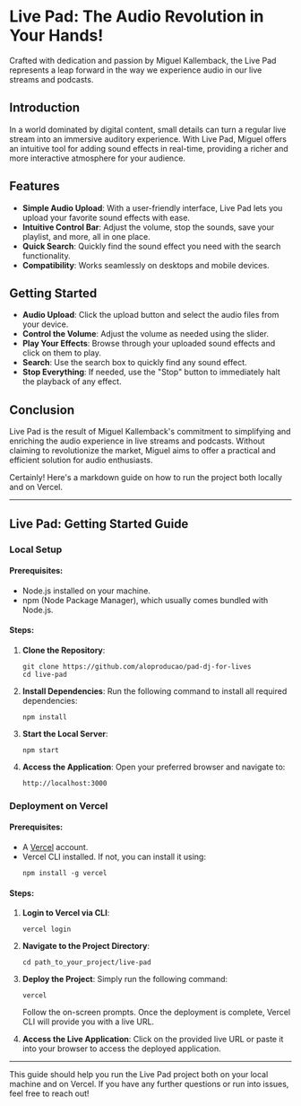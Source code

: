 # Live Pad: The Audio Revolution in Your Hands!

Crafted with dedication and passion by Miguel Kallemback, the Live Pad represents a leap forward in the way we experience audio in our live streams and podcasts.

## Introduction

In a world dominated by digital content, small details can turn a regular live stream into an immersive auditory experience. With Live Pad, Miguel offers an intuitive tool for adding sound effects in real-time, providing a richer and more interactive atmosphere for your audience.

## Features

- **Simple Audio Upload**: With a user-friendly interface, Live Pad lets you upload your favorite sound effects with ease.
- **Intuitive Control Bar**: Adjust the volume, stop the sounds, save your playlist, and more, all in one place.
- **Quick Search**: Quickly find the sound effect you need with the search functionality.
- **Compatibility**: Works seamlessly on desktops and mobile devices.

## Getting Started

- **Audio Upload**: Click the upload button and select the audio files from your device.
- **Control the Volume**: Adjust the volume as needed using the slider.
- **Play Your Effects**: Browse through your uploaded sound effects and click on them to play.
- **Search**: Use the search box to quickly find any sound effect.
- **Stop Everything**: If needed, use the "Stop" button to immediately halt the playback of any effect.

## Conclusion

Live Pad is the result of Miguel Kallemback's commitment to simplifying and enriching the audio experience in live streams and podcasts. Without claiming to revolutionize the market, Miguel aims to offer a practical and efficient solution for audio enthusiasts.

Certainly! Here's a markdown guide on how to run the project both locally and on Vercel.

---

## Live Pad: Getting Started Guide

### Local Setup

#### Prerequisites:
- Node.js installed on your machine.
- npm (Node Package Manager), which usually comes bundled with Node.js.

#### Steps:
1. **Clone the Repository**:
   ```
   git clone https://github.com/aloproducao/pad-dj-for-lives 
   cd live-pad
   ```

2. **Install Dependencies**:
   Run the following command to install all required dependencies:
   ```
   npm install
   ```

3. **Start the Local Server**:
   ```
   npm start
   ```

4. **Access the Application**:
   Open your preferred browser and navigate to:
   ```
   http://localhost:3000
   ```

### Deployment on Vercel

#### Prerequisites:
- A [Vercel](https://vercel.com/) account.
- Vercel CLI installed. If not, you can install it using:
  ```
  npm install -g vercel
  ```

#### Steps:
1. **Login to Vercel via CLI**:
   ```
   vercel login
   ```

2. **Navigate to the Project Directory**:
   ```
   cd path_to_your_project/live-pad
   ```

3. **Deploy the Project**:
   Simply run the following command:
   ```
   vercel
   ```
   Follow the on-screen prompts. Once the deployment is complete, Vercel CLI will provide you with a live URL.

4. **Access the Live Application**:
   Click on the provided live URL or paste it into your browser to access the deployed application.

---

This guide should help you run the Live Pad project both on your local machine and on Vercel. If you have any further questions or run into issues, feel free to reach out!

